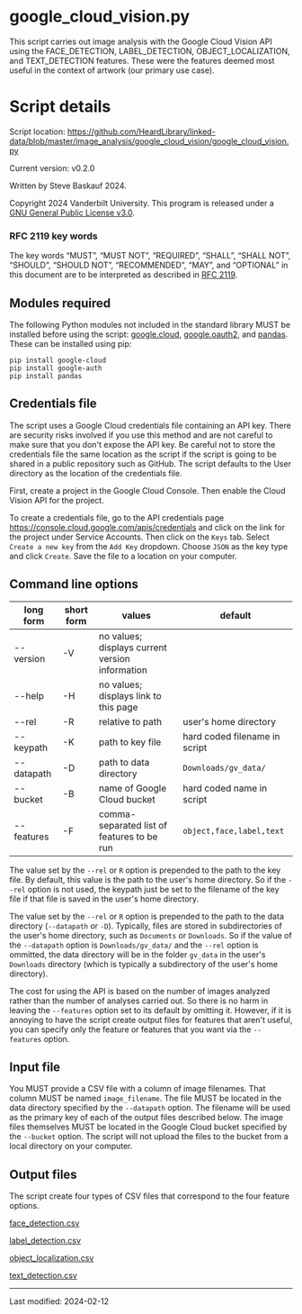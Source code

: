 # google_cloud_vision.py

This script carries out image analysis with the Google Cloud Vision API using the FACE_DETECTION, LABEL_DETECTION, OBJECT_LOCALIZATION, and TEXT_DETECTION features. These were the features deemed most useful in the context of artwork (our primary use case). 

# Script details

Script location: <https://github.com/HeardLibrary/linked-data/blob/master/image_analysis/google_cloud_vision/google_cloud_vision.py>

Current version: v0.2.0

Written by Steve Baskauf 2024.

Copyright 2024 Vanderbilt University. This program is released under a [GNU General Public License v3.0](http://www.gnu.org/licenses/gpl-3.0).

### RFC 2119 key words

The key words “MUST”, “MUST NOT”, “REQUIRED”, “SHALL”, “SHALL NOT”, “SHOULD”, “SHOULD NOT”, “RECOMMENDED”, “MAY”, and “OPTIONAL” in this document are to be interpreted as described in [RFC 2119](https://tools.ietf.org/html/rfc2119).

## Modules required

The following Python modules not included in the standard library MUST be installed before using the script: [google.cloud](https://pypi.org/project/google-cloud/), [google.oauth2](https://pypi.org/project/google-auth/), and [pandas](https://pypi.org/project/pandas/). These can be installed using pip:

```
pip install google-cloud
pip install google-auth
pip install pandas
```

## Credentials file

The script uses a Google Cloud credentials file containing an API key. There are security risks involved if you use this method and are not careful to make sure that you don't expose the API key. Be careful not to store the credentials file the same location as the script if the script is going to be shared in a public repository such as GitHub. The script defaults to the User directory as the location of the credentials file. 

First, create a project in the Google Cloud Console. Then enable the Cloud Vision API for the project.

To create a credentials file, go to the API credentials page <https://console.cloud.google.com/apis/credentials> and click on the link for the project under Service Accounts. Then click on the `Keys` tab. Select `Create a new key` from the `Add Key` dropdown. Choose `JSON` as the key type and click `Create`. Save the file to a location on your computer.

## Command line options

| long form | short form | values | default |
| --------- | ---------- | ------ | ------- |
| --version | -V | no values; displays current version information |  |
| --help | -H | no values; displays link to this page |  |
| --rel | -R | relative to path | user's home directory |
| --keypath | -K | path to key file | hard coded filename in script |
| --datapath | -D | path to data directory | `Downloads/gv_data/` |
| --bucket | -B | name of Google Cloud bucket | hard coded name in script |
| --features | -F | comma-separated list of features to be run | `object,face,label,text` |

The value set by the `--rel` or `R` option is prepended to the path to the key file. By default, this value is the path to the user's home directory. So if the `--rel` option is not used, the keypath just be set to the filename of the key file if that file is saved in the user's home directory.

The value set by the `--rel` or `R` option is prepended to the path to the data directory (`--datapath` or `-D`). Typically, files are stored in subdirectories of the user's home directory, such as `Documents` or `Downloads`. So if the value of the `--datapath` option is `Downloads/gv_data/` and the `--rel` option is ommitted, the data directory will be in the folder `gv_data` in the user's `Downloads` directory (which is typically a subdirectory of the user's home directory).

The cost for using the API is based on the number of images analyzed rather than the number of analyses carried out. So there is no harm in leaving the `--features` option set to its default by omitting it. However, if it is annoying to have the script create output files for features that aren't useful, you can specify only the feature or features that you want via the `--features` option. 

## Input file

You MUST provide a CSV file with a column of image filenames. That column MUST be named `image_filename`. The file MUST be located in the data directory specified by the `--datapath` option. The filename will be used as the primary key of each of the output files described below. The image files themselves MUST be located in the Google Cloud bucket specified by the `--bucket` option. The script will not upload the files to the bucket from a local directory on your computer.

## Output files

The script create four types of CSV files that correspond to the four feature options.

[face_detection.csv](face_detection.csv)

[label_detection.csv](label_detection.csv)

[object_localization.csv](object_localization.csv)

[text_detection.csv](text_detection.csv)

----
Last modified: 2024-02-12
